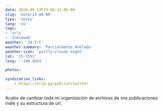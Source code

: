 ```yaml
---
date: 2020-05-13T23:08:12-05:00
slug: 'note/23-08-00'
type: 'notes'
lang: 'es'
tags:
- 'urls'
- 'Indieweb'
weather: '24.5°C'
weather-summary: 'Parcialmente Nublado'
weather-icon: 'partly-cloudy-night'
lat: '25.7553'
long: '-100.4024'

photos:

syndication_links:
    - https://brid.gy/publish/twitter
---
```

Acabo de cambiar toda mi organización de archivos de mis publicaciones indie y su estructura de url.

 